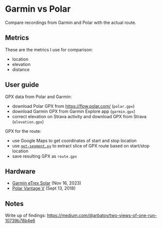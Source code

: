 # Garmin vs Polar

Compare recordings from Garmin and Polar with the actual route.

## Metrics

These are the metrics I use for comparison:

- location
- elevation 
- distance

## User guide

GPX data from Polar and Garmin:

- download Polar GPX from https://flow.polar.com/ (`polar.gpx`)
- download Garmin GPX from Garmin Explore app (`garmin.gpx`)
- correct elevation on Strava activity and download GPX from Strava (`elevation.gpx`)

GPX for the route:

- use Google Maps to get coordinates of start and stop location
- use [`get-segment.py`](https://github.com/evgeniyarbatov/gpx-utils/blob/main/get-segment.py) to extract slice of GPX route based on start/stop location
- save resulting GPX as `route.gpx`

## Hardware

- [Garmin eTrex Solar](https://www.garmin.com.sg/products/outdoor/etrex-solar/) (Nov 16, 2023)
- [Polar Vantage V](https://support.polar.com/e_manuals/vantage-v/polar-vantage-v-user-manual-english/content/introduction.htm) (Sept 13, 2018)

## Notes

Write up of findings: https://medium.com/@arbatov/two-views-of-one-run-10739b78b4e6
